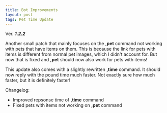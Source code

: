 ```yaml
---
title: Bot Improvements
layout: post
tags: Pet Time Update
---
```

Ver. ***1.2.2***

Another small patch that mainly focuses on the **,pet** command not working with pets that have items on them. This is because the link for pets with items is different from normal pet images, which I didn't account for. But now that is fixed and **,pet** should now also work for pets with items!

This update also comes with a slightly rewritten **,time** command. It should now reply with the pound time much faster. Not exactly sure how much faster, but it is definitely faster!

Changelog:
* Improved repsonse time of **,time** command
* Fixed pets with items not working on **,pet** command
